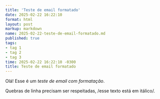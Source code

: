 ```yaml
---
title: 'Teste de email formatado'
date: 2025-02-22 16:22:10
format: html
layout: post
markup: markdown
name: 2025-02-22-teste-de-email-formatado.md
published: true
tags: 
- tag 1
- tag 2
- tag 3
time: 2025-02-22 16:22:10 -0300
title: Teste de email formatado
---
```

Olá! Esse é um *teste de email com formatação*.

Quebras de linha precisam ser respeitadas, /esse texto está em itálico/.
